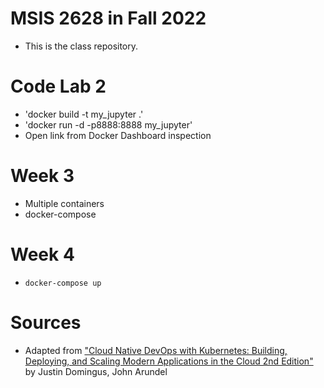 # MSIS 2628 in Fall 2022

* This is the class repository. 

# Code Lab 2
* 'docker build -t my_jupyter .'
* 'docker run -d -p8888:8888 my_jupyter'
* Open link from Docker Dashboard inspection

# Week 3
* Multiple containers
* docker-compose

# Week 4
* `docker-compose up` 

# Sources

* Adapted from ["Cloud Native DevOps with Kubernetes: Building, Deploying, and Scaling Modern Applications in the Cloud 2nd Edition"](https://www.amazon.com/Cloud-Native-DevOps-Kubernetes-Applications/dp/1098116828/ref=sr_1_1?crid=1O5M7HDU6UM3D&keywords=Cloud+Native+DevOps+with+Kubernetes&qid=1662092053&sprefix=cloud+native+devops+with+kubernetes%2Caps%2C260&sr=8-1) by Justin Domingus, John Arundel
